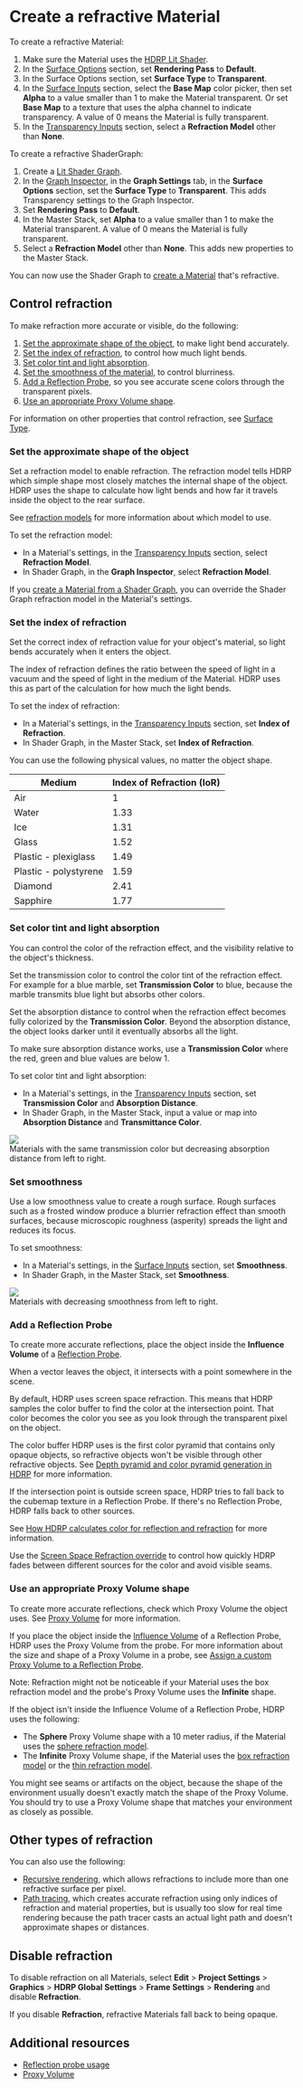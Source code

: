 # Create a refractive Material
To create a refractive Material:

1. Make sure the Material uses the [HDRP Lit Shader](Lit-Shader.md#creating-a-lit-material).
2. In the [Surface Options](Lit-Shader.md#surface-options) section, set **Rendering Pass** to **Default**.
3. In the Surface Options section, set **Surface Type** to **Transparent**.
4. In the [Surface Inputs](Lit-Shader.md#surface-inputs) section, select the **Base Map** color picker, then set **Alpha** to a value smaller than 1 to make the Material transparent. Or set **Base Map** to a texture that uses the alpha channel to indicate transparency. A value of 0 means the Material is fully transparent.
5. In the [Transparency Inputs](Surface-Type.md#transparency-inputs) section, select a **Refraction Model** other than **None**.

To create a refractive ShaderGraph:

1. Create a [Lit Shader Graph](master-stack-lit.md).
2. In the [Graph Inspector](https://docs.unity3d.com/Packages/com.unity.shadergraph@12.1/manual/Internal-Inspector.html), in the **Graph Settings** tab, in the **Surface Options** section, set the **Surface Type** to **Transparent**. This adds Transparency settings to the Graph Inspector.
3. Set **Rendering Pass** to **Default**.
4. In the Master Stack, set **Alpha** to a value smaller than 1 to make the Material transparent. A value of 0 means the Material is fully transparent.
5. Select a **Refraction Model** other than **None**. This adds new properties to the Master Stack.

You can now use the Shader Graph to [create a Material](Customizing-HDRP-materials-with-Shader-Graph.html#creation) that's refractive.

## Control refraction

To make refraction more accurate or visible, do the following:

1. [Set the approximate shape of the object](#set-shape), to make light bend accurately.
2. [Set the index of refraction](#set-ior), to control how much light bends.
3. [Set color tint and light absorption](#set-absorption).
4. [Set the smoothness of the material](#set-smoothness), to control blurriness.
5. [Add a Reflection Probe](#add-probe), so you see accurate scene colors through the transparent pixels.
6. [Use an appropriate Proxy Volume shape](#use-proxy-volume). 

For information on other properties that control refraction, see [Surface Type](Surface-Type.md).

<a name="set-shape"></a>
### Set the approximate shape of the object

Set a refraction model to enable refraction. The refraction model tells HDRP which simple shape most closely matches the internal shape of the object. HDRP uses the shape to calculate how light bends and how far it travels inside the object to the rear surface.

See [refraction models](refraction-models.md) for more information about which model to use.

To set the refraction model:

- In a Material's settings, in the [Transparency Inputs](Surface-Type.md#transparency-inputs) section, select **Refraction Model**.
- In Shader Graph, in the **Graph Inspector**, select **Refraction Model**.

If you [create a Material from a Shader Graph](Customizing-HDRP-materials-with-Shader-Graph.html#creation), you can override the Shader Graph refraction model in the Material's settings.

<a name="set-ior"></a>
### Set the index of refraction

Set the correct index of refraction value for your object's material, so light bends accurately when it enters the object.

The index of refraction defines the ratio between the speed of light in a vacuum and the speed of light in the medium of the Material. HDRP uses this as part of the calculation for how much the light bends.

To set the index of refraction:

- In a Material's settings, in the [Transparency Inputs](Surface-Type.md#transparency-inputs) section, set **Index of Refraction**.
- In Shader Graph, in the Master Stack, set **Index of Refraction**.

You can use the following physical values, no matter the object shape.

| **Medium** | **Index of Refraction (IoR)** |
| ---------- | ----------------------------- |
| Air | 1 |
| Water | 1.33 |
| Ice | 1.31 |
| Glass | 1.52 |
| Plastic - plexiglass | 1.49 |
| Plastic - polystyrene | 1.59 |
| Diamond | 2.41 |
| Sapphire | 1.77 |

<a name="set-absorption"></a>
### Set color tint and light absorption

You can control the color of the refraction effect, and the visibility relative to the object's thickness.

Set the transmission color to control the color tint of the refraction effect. For example for a blue marble, set **Transmission Color** to blue, because the marble transmits blue light but absorbs other colors.

Set the absorption distance to control when the refraction effect becomes fully colorized by the **Transmission Color**. Beyond the absorption distance, the object looks darker until it eventually absorbs all the light. 

To make sure absorption distance works, use a **Transmission Color** where the red, green and blue values are below 1.

To set color tint and light absorption:

- In a Material's settings, in the [Transparency Inputs](Surface-Type.md#transparency-inputs) section, set **Transmission Color** and **Absorption Distance**.
- In Shader Graph, in the Master Stack, input a value or map into **Absorption Distance** and **Transmittance Color**.

![](Images/refraction-absorption.png)<br/>
Materials with the same transmission color but decreasing absorption distance from left to right.

<a name="set-smoothness"></a>
### Set smoothness

Use a low smoothness value to create a rough surface. Rough surfaces such as a frosted window produce a blurrier refraction effect than smooth surfaces, because microscopic roughness (asperity) spreads the light and reduces its focus.

To set smoothness:

- In a Material's settings, in the [Surface Inputs](Surface-Type.md#surface-inputs) section, set **Smoothness**.
- In Shader Graph, in the Master Stack, set **Smoothness**.

![](Images/refraction-smoothness.png)<br/>
Materials with decreasing smoothness from left to right.

<a name="add-probe"></a>
### Add a Reflection Probe

To create more accurate reflections, place the object inside the **Influence Volume** of a [Reflection Probe](Reflection-Probe.md).

When a vector leaves the object, it intersects with a point somewhere in the scene. 

By default, HDRP uses screen space refraction. This means that HDRP samples the color buffer to find the color at the intersection point. That color becomes the color you see as you look through the transparent pixel on the object.

The color buffer HDRP uses is the first color pyramid that contains only opaque objects, so refractive objects won't be visible through other refractive objects. See [Depth pyramid and color pyramid generation in HDRP](Custom-Pass-buffers-pyramids.md#depth-pyramid-and-color-pyramid-generation-in-hdrp) for more information.

If the intersection point is outside screen space, HDRP tries to fall back to the cubemap texture in a Reflection Probe. If there's no Reflection Probe, HDRP falls back to other sources.

See [How HDRP calculates color for reflection and refraction](reflection-refraction-hierarchy.md) for more information.

Use the [Screen Space Refraction override](Override-Screen-Space-Refraction.md) to control how quickly HDRP fades between different sources for the color and avoid visible seams.

<a name="use-proxy-volume"></a>
### Use an appropriate Proxy Volume shape

To create more accurate reflections, check which Proxy Volume the object uses. See [Proxy Volume](Reflection-Proxy-Volume.md#how-reflection-and-refraction-use-a-proxy-volume) for more information.

If you place the object inside the [Influence Volume](Reflection-Probe.html#influence-volume) of a Reflection Probe, HDRP uses the Proxy Volume from the probe. For more information about the size and shape of a Proxy Volume in a probe, see [Assign a custom Proxy Volume to a Reflection Probe](Reflection-Proxy-Volume.md#assign-a-custom-proxy-volume-to-a-reflection-probe).

Note: Refraction might not be noticeable if your Material uses the box refraction model and the probe's Proxy Volume uses the **Infinite** shape.

If the object isn't inside the Influence Volume of a Reflection Probe, HDRP uses the following:

- The **Sphere** Proxy Volume shape with a 10 meter radius, if the Material uses the [sphere refraction model](refraction-models.md#sphere-refraction-model).
- The **Infinite** Proxy Volume shape, if the Material uses the [box refraction model](refraction-models.md#box-refraction-model) or the [thin refraction model](refraction-models.md#thin-refraction-model).

You might see seams or artifacts on the object, because the shape of the environment usually doesn't exactly match the shape of the Proxy Volume. You should try to use a Proxy Volume shape that matches your environment as closely as possible.

## Other types of refraction

You can also use the following:

- [Recursive rendering](Ray-Tracing-Recursive-Rendering.md), which allows refractions to include more than one refractive surface per pixel.
- [Path tracing](Ray-Tracing-Path-Tracing.md), which creates accurate refraction using only indices of refraction and material properties, but is usually too slow for real time rendering because the path tracer casts an actual light path and doesn't approximate shapes or distances.

## Disable refraction

To disable refraction on all Materials, select **Edit** > **Project Settings** > **Graphics** > **HDRP Global Settings** > **Frame Settings** > **Rendering** and disable **Refraction**.

If you disable **Refraction**, refractive Materials fall back to being opaque.

## Additional resources

- [Reflection probe usage](Reflection-Probe-Usage.md)
- [Proxy Volume](Reflection-Proxy-Volume.md)
